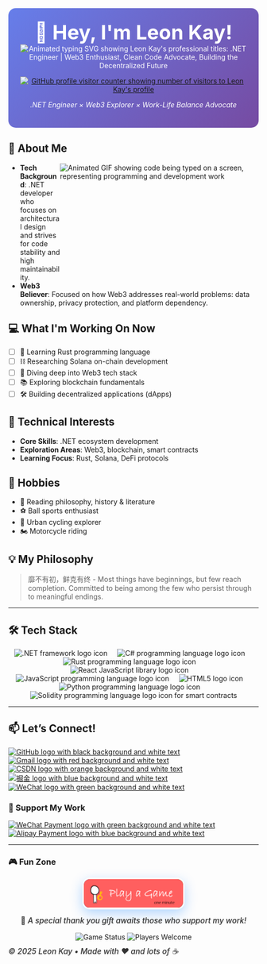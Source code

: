 <div align="center" style="background: linear-gradient(135deg, #667eea 0%, #764ba2 100%); padding: 1.5rem; border-radius: 15px; margin: 1rem 0; color: white;">
<h1 style="font-size: 2.5rem; margin: 0;">👋 Hey, I'm Leon Kay!</h1>

<img src="https://readme-typing-svg.herokuapp.com?font=Fira+Code&pause=1000&color=00D9FF&center=true&vCenter=true&width=435&lines=.NET+Engineer+%7C+Web3+Enthusiast;Clean+Code+Advocate;Building+the+Decentralized+Future" alt="Animated typing SVG showing Leon Kay's professional titles: .NET Engineer | Web3 Enthusiast, Clean Code Advocate, Building the Decentralized Future" />

<a href="https://github.com/leonkay"><img src="https://komarev.com/ghpvc/?username=leonkay&color=5865f2" alt="GitHub profile visitor counter showing number of visitors to Leon Kay's profile" /></a>

*.NET Engineer × Web3 Explorer × Work-Life Balance Advocate*
</div>

## 🚀 About Me
<img align="right" alt="Animated GIF showing code being typed on a screen, representing programming and development work" src="https://github.com/abhisheknaiidu/abhisheknaiidu/blob/master/code.gif?raw=true" width="400" height="250" />

- **Tech Background**: .NET developer who focuses on architectural design and strives for code stability and high maintainability.
- **Web3 Believer**: Focused on how Web3 addresses real-world problems: data ownership, privacy protection, and platform dependency.

## 💻 What I'm Working On Now
- [ ] 🦀 Learning Rust programming language
- [ ] ⛓️ Researching Solana on-chain development
- [ ] 🔧 Diving deep into Web3 tech stack
- [ ] 📚 Exploring blockchain fundamentals
- [ ] 🛠️ Building decentralized applications (dApps)

## 🎯 Technical Interests
- **Core Skills**: .NET ecosystem development
- **Exploration Areas**: Web3, blockchain, smart contracts
- **Learning Focus**: Rust, Solana, DeFi protocols

## 🌱 Hobbies
- 📖 Reading philosophy, history & literature
- ⚽ Ball sports enthusiast
- 🚴 Urban cycling explorer
- 🏍️ Motorcycle riding

## 💡 My Philosophy
> 靡不有初，鲜克有终 - Most things have beginnings, but few reach completion. Committed to being among the few who persist through to meaningful endings.
---

## 🛠️ Tech Stack
<div align="center">
  <img src="https://cdn.jsdelivr.net/gh/devicons/devicon/icons/dot-net/dot-net-original.svg" height="30" alt=".NET framework logo icon" />
  <img width="12" />
  <img src="https://cdn.jsdelivr.net/gh/devicons/devicon/icons/csharp/csharp-original.svg" height="30" alt="C# programming language logo icon" />
  <img width="12" />
  <img src="https://cdn.jsdelivr.net/gh/devicons/devicon/icons/rust/rust-original.svg" height="30" alt="Rust programming language logo icon" />
  <img width="12" />
  <img src="https://cdn.jsdelivr.net/gh/devicons/devicon/icons/react/react-original.svg" height="30" alt="React JavaScript library logo icon" />
  <img width="12" />
  <img src="https://cdn.jsdelivr.net/gh/devicons/devicon/icons/javascript/javascript-original.svg" height="30" alt="JavaScript programming language logo icon" />
  <img width="12" />
  <img src="https://cdn.jsdelivr.net/gh/devicons/devicon/icons/html5/html5-original.svg" height="30" alt="HTML5 logo icon" />
  <img width="12" />
  <img src="https://cdn.jsdelivr.net/gh/devicons/devicon/icons/python/python-original.svg" height="30" alt="Python programming language logo icon" />
  <img width="12" />
  <img src="https://cdn.jsdelivr.net/gh/devicons/devicon/icons/solidity/solidity-original.svg" height="30" alt="Solidity programming language logo icon for smart contracts" />
</div>

---


## 📫 Let’s Connect!

[![GitHub logo with black background and white text](https://img.shields.io/badge/GitHub-100000?style=for-the-badge&logo=github&logoColor=white)](https://github.com/leonkay)
[![Gmail logo with red background and white text](https://img.shields.io/badge/Gmail-D14836?style=for-the-badge&logo=gmail&logoColor=white)](mailto:leonkay@gmail.com)
[![CSDN logo with orange background and white text](https://img.shields.io/badge/CSDN-FC5531?style=for-the-badge&logo=csdn&logoColor=white)](https://blog.csdn.net/weixin_58043003)
[![掘金 logo with blue background and white text](https://img.shields.io/badge/%E6%8E%98%E9%87%91-007FFF?style=for-the-badge&logo=juejin&logoColor=white)](https://juejin.cn/user/2469950368518779)
[![WeChat logo with green background and white text](https://img.shields.io/badge/WeChat-07C160?style=for-the-badge&logo=wechat&logoColor=white)](./Images/wechat.jpg)

### 💝 Support My Work

[![WeChat Payment logo with green background and white text](https://img.shields.io/badge/%E5%BE%AE%E4%BF%A1%E8%B5%9E%E8%B5%8F-07C160?style=for-the-badge&logo=wechat&logoColor=white)](./Images/wechatpayment.jpg)
[![Alipay Payment logo with blue background and white text](https://img.shields.io/badge/%E6%94%AF%E4%BB%98%E5%AE%9D%E6%89%93%E8%B5%8F-1677FF?style=for-the-badge&logo=alipay&logoColor=white)](./Images/zfbpayment.jpg)

------

### 🎮 Fun Zone

<div align="center">
  <a href="https://leon-kay.github.io/game.html" target="_blank" rel="noopener noreferrer">
    <img src="./Images/playagame.png" 
         alt="Play a Game with Me" 
         width="200px" 
         style="border-radius: 15px; 
                box-shadow: 0 8px 25px rgba(0,123,255,0.3); 
                transition: all 0.4s ease; 
                cursor: pointer;
                border: 3px solid transparent;
                background: linear-gradient(45deg, #007bff, #28a745) padding-box;" 
         onmouseover="this.style.transform='scale(1.08) rotate(2deg)'; 
                     this.style.boxShadow='0 12px 35px rgba(0,123,255,0.5)';" 
         onmouseout="this.style.transform='scale(1.0) rotate(0deg)'; 
                    this.style.boxShadow='0 8px 25px rgba(0,123,255,0.3)';" />
  </a>
  
  <br>

  <p style="font-size: 1.1em; 
            color: #333; 
            font-weight: 500; 
            margin: 10px 0; 
            text-shadow: 1px 1px 2px rgba(0,0,0,0.1);">
    🎁 <em>A special thank you gift awaits those who support my work!</em>
  </p>
  
  <div style="margin-top: 15px;">
    <img src="https://img.shields.io/badge/Status-Online-success?style=for-the-badge&logo=statuspage&logoColor=white" alt="Game Status" />
    <img src="https://img.shields.io/badge/Players-Welcome-blue?style=for-the-badge&logo=gamepad&logoColor=white" alt="Players Welcome" />
  </div>
</div>
<p style="font-size: 1.1em; 
            color: #333; 
            font-weight: 500; 
            margin: 10px 0; 
            text-shadow: 1px 1px 2px rgba(0,0,0,0.1);">
     <em>  © 2025 Leon Kay • Made with ❤️ and lots of ☕</em>
  </p>
 

